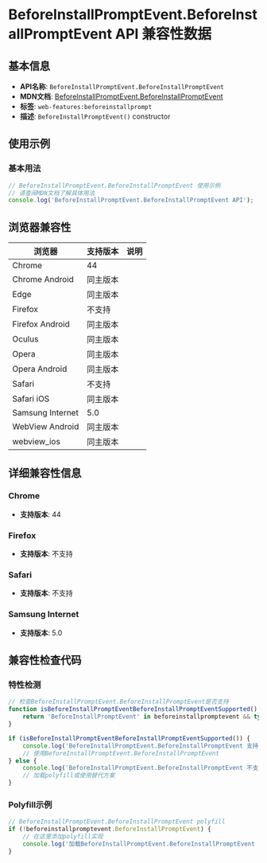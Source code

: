 # BeforeInstallPromptEvent.BeforeInstallPromptEvent API 兼容性数据

## 基本信息

- **API名称**: `BeforeInstallPromptEvent.BeforeInstallPromptEvent`
- **MDN文档**: [BeforeInstallPromptEvent.BeforeInstallPromptEvent](https://developer.mozilla.org/docs/Web/API/BeforeInstallPromptEvent/BeforeInstallPromptEvent)
- **标签**: `web-features:beforeinstallprompt`
- **描述**: `BeforeInstallPromptEvent()` constructor

## 使用示例

### 基本用法

```javascript
// BeforeInstallPromptEvent.BeforeInstallPromptEvent 使用示例
// 请查阅MDN文档了解具体用法
console.log('BeforeInstallPromptEvent.BeforeInstallPromptEvent API');
```

## 浏览器兼容性

| 浏览器 | 支持版本 | 说明 |
|--------|----------|------|
| Chrome | 44 |  |
| Chrome Android | 同主版本 |  |
| Edge | 同主版本 |  |
| Firefox | 不支持 |  |
| Firefox Android | 同主版本 |  |
| Oculus | 同主版本 |  |
| Opera | 同主版本 |  |
| Opera Android | 同主版本 |  |
| Safari | 不支持 |  |
| Safari iOS | 同主版本 |  |
| Samsung Internet | 5.0 |  |
| WebView Android | 同主版本 |  |
| webview_ios | 同主版本 |  |

## 详细兼容性信息

### Chrome

- **支持版本**: 44

### Firefox

- **支持版本**: 不支持

### Safari

- **支持版本**: 不支持

### Samsung Internet

- **支持版本**: 5.0

## 兼容性检查代码

### 特性检测

```javascript
// 检查BeforeInstallPromptEvent.BeforeInstallPromptEvent是否支持
function isBeforeInstallPromptEventBeforeInstallPromptEventSupported() {
    return 'BeforeInstallPromptEvent' in beforeinstallpromptevent && typeof beforeinstallpromptevent.BeforeInstallPromptEvent === 'function';
}

if (isBeforeInstallPromptEventBeforeInstallPromptEventSupported()) {
    console.log('BeforeInstallPromptEvent.BeforeInstallPromptEvent 支持');
    // 使用BeforeInstallPromptEvent.BeforeInstallPromptEvent
} else {
    console.log('BeforeInstallPromptEvent.BeforeInstallPromptEvent 不支持，需要polyfill');
    // 加载polyfill或使用替代方案
}
```

### Polyfill示例

```javascript
// BeforeInstallPromptEvent.BeforeInstallPromptEvent polyfill
if (!beforeinstallpromptevent.BeforeInstallPromptEvent) {
    // 在这里添加polyfill实现
    console.log('加载BeforeInstallPromptEvent.BeforeInstallPromptEvent polyfill');
}
```

